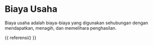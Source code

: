 # Biaya Usaha

Biaya usaha adalah biaya-biaya yang digunakan sehubungan dengan mendapatkan, menagih, dan me­melihara penghasilan.

{{ referensi() }}